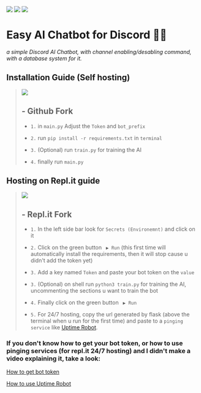 <a href="https://github.com/LeudoNeto/easy-ai-chatbot-for-discord/fork" target="_blank"><img src="https://img.shields.io/github/forks/LeudoNeto/easy-ai-chatbot-for-discord.svg" target="_blank"></a>
<a href="https://github.com/LeudoNeto/easy-ai-chatbot-for-discord/fork" target="_blank"><img src="https://img.shields.io/github/stars/LeudoNeto/easy-ai-chatbot-for-discord.svg" target="_blank"></a>
<a href="https://replit.com/@LeudoNeto/ai-chatbot" target="_blank"><img src="https://repl.it/badge/github/LeudoNeto/ai-chatbot" target="_blank"></a>
# Easy AI Chatbot for Discord 🤖💬
 
*a simple Discord AI Chatbot, with channel enabling/desabling command, with a database system for it.*

## Installation Guide (Self hosting)

><a href="https://github.com/LeudoNeto/easy-ai-chatbot-for-discord/fork" target="_blank"><img src="https://img.shields.io/github/forks/LeudoNeto/easy-ai-chatbot-for-discord.svg" target="_blank"></a>  <h2> - **Github Fork**</h2>
> 
> - ` 1. ` in `main.py` Adjust the `Token` and `bot_prefix`
> 
> - ` 2. ` run `pip install -r requirements.txt` in `terminal`
> 
> - ` 3. ` (Optional) run `train.py` for training the AI
> 
> - ` 4. ` finally run `main.py`

## Hosting on Repl.it guide
><a href="https://replit.com/@LeudoNeto/ai-chatbot" target="_blank"><img src="https://repl.it/badge/github/LeudoNeto/ai-chatbot" target="_blank"></a>  <h2> - **Repl.it Fork**</h2>
>
> - ` 1. ` In the left side bar look for `Secrets (Environemnt)` and click on it
> 
> - ` 2. ` Click on the green button ` ▶ Run` (this first time will automatically install the requirements, then it will stop cause u didn't add the token yet)
> 
> - ` 3. ` Add a key named `Token` and paste your bot token on the `value`
> 
> - ` 3. ` (Optional) on shell run `python3 train.py` for training the AI, uncommenting the sections u want to train the bot
> 
> - ` 4. ` Finally click on the green button ` ▶ Run`
> 
> - ` 5. ` For 24/7 hosting, copy the url generated by flask (above the terminal when u run for the first time) and paste to a `pinging service` like [Uptime Robot](https://replit.com/@LeudoNeto/ai-chatbot).

### If you don't know how to get your bot token, or how to use pinging services (for repl.it 24/7 hosting) and I didn't make a video explaining it, take a look:
[How to get bot token](https://www.youtube.com/watch?v=aI4OmIbkJH8&ab_channel=WomboTech)

[How to use Uptime Robot](https://www.youtube.com/watch?v=-5ptk-Klfcw)
